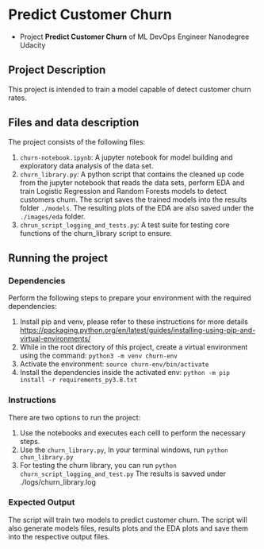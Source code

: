 # Predict Customer Churn

- Project **Predict Customer Churn** of ML DevOps Engineer Nanodegree Udacity

## Project Description
This project is intended to train a model capable of detect customer churn rates. 

## Files and data description
The project consists of the following files:
1. `churn-notebook.ipynb`: A jupyter notebook for model building and exploratory data analysis of the data set.
2. `churn_library.py`: A python script that contains the cleaned up code from the jupyter notebook that reads the data sets, perform EDA and train Logistic Regression and Random Forests models to detect customers churn. The script saves the trained models into the results folder `./models`. The resulting plots of the EDA are also saved under the `./images/eda` folder.
3. `chrun_script_logging_and_tests.py`: A test suite for testing core functions of the churn_library script to ensure.  

## Running the project

### Dependencies
Perform the following steps to prepare your environment with the required dependencies:
1. Install pip and venv, please refer to these instructions for more details https://packaging.python.org/en/latest/guides/installing-using-pip-and-virtual-environments/
2. While in the root directory of this project, create a virtual environment using the command:
`python3 -m venv churn-env`
3. Activate the environment: `source churn-env/bin/activate`
4. Install the dependencies inside the activated env: `python -m pip install -r requirements_py3.8.txt`

### Instructions
There are two options to run the project:
1. Use the notebooks and executes each celll to perform the necessary steps.
2. Use the `churn_library.py`, In your terminal windows, run `python chun_library.py`
3. For testing the churn library, you can run `python churn_script_logging_and_test.py` The results is savved under ./logs/churn_library.log


### Expected Output
The script will train two models to predict customer churn. The script will also generate models files, results plots and the EDA plots and save them into the respective output files.


